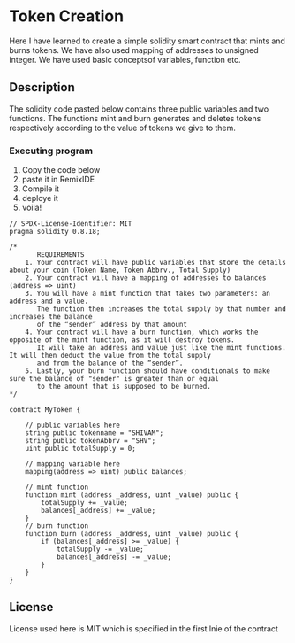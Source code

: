 # Token Creation 

Here I have learned to create a simple solidity smart contract that mints and burns tokens. We have also used mapping of addresses to unsigned integer. We have used basic conceptsof variables, function etc.

## Description

The solidity code pasted below contains three public variables and two functions. The functions mint and burn generates and deletes tokens respectively according to the value of tokens we give to them.

### Executing program

1. Copy the code below
2. paste it in RemixIDE
3. Compile it
4. deploye it
5. voila!

```
// SPDX-License-Identifier: MIT
pragma solidity 0.8.18;

/*
       REQUIREMENTS
    1. Your contract will have public variables that store the details about your coin (Token Name, Token Abbrv., Total Supply)
    2. Your contract will have a mapping of addresses to balances (address => uint)
    3. You will have a mint function that takes two parameters: an address and a value. 
       The function then increases the total supply by that number and increases the balance 
       of the “sender” address by that amount
    4. Your contract will have a burn function, which works the opposite of the mint function, as it will destroy tokens. 
       It will take an address and value just like the mint functions. It will then deduct the value from the total supply 
       and from the balance of the “sender”.
    5. Lastly, your burn function should have conditionals to make sure the balance of "sender" is greater than or equal 
       to the amount that is supposed to be burned.
*/

contract MyToken {

    // public variables here
    string public tokenname = "SHIVAM"; 
    string public tokenAbbrv = "SHV"; 
    uint public totalSupply = 0;

    // mapping variable here
    mapping(address => uint) public balances;

    // mint function
    function mint (address _address, uint _value) public {
        totalSupply += _value; 
        balances[_address] += _value;
    }
    // burn function
    function burn (address _address, uint _value) public { 
        if (balances[_address] >= _value) {
            totalSupply -= _value; 
            balances[_address] -= _value;
        }
    }
}
```

## License

License used here is MIT which is specified in the first lnie of the contract
